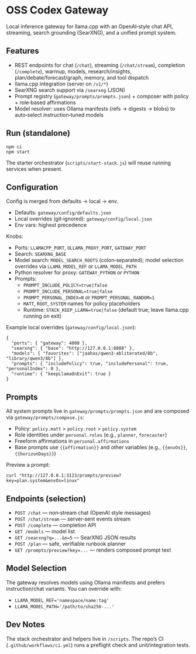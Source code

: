 # OSS Codex Gateway

Local inference gateway for llama.cpp with an OpenAI‑style chat API, streaming, search grounding (SearXNG), and a unified prompt system.

## Features

- REST endpoints for chat (`/chat`), streaming (`/chat/stream`), completion (`/complete`), warmup, models, research/insights, plan/debate/forecast/graph, memory, and tool dispatch
- llama.cpp integration (server on `/v1/*`)
- SearXNG search support via `/searxng` (JSON)
- Prompt registry (`gateway/prompts/prompts.json`) + composer with policy + role‑based affirmations
- Model resolver: uses Ollama manifests (refs → digests → blobs) to auto‑select instruction‑tuned models

## Run (standalone)

```
npm ci
npm start
```

The starter orchestrator (`scripts/start-stack.js`) will reuse running services when present.

## Configuration

Config is merged from defaults → local → env.

- Defaults: `gateway/config/defaults.json`
- Local overrides (git‑ignored): `gateway/config/local.json`
- Env vars: highest precedence

Knobs:

- Ports: `LLAMACPP_PORT`, `OLLAMA_PROXY_PORT`, `GATEWAY_PORT`
- Search: `SEARXNG_BASE`
- Model search: `MODEL_SEARCH_ROOTS` (colon‑separated); model selection overrides via `LLAMA_MODEL_REF` or `LLAMA_MODEL_PATH`
- Python resolver for proxy: `GATEWAY_PYTHON` or `PYTHON`
- Prompts:
  - `PROMPT_INCLUDE_POLICY=true|false`
  - `PROMPT_INCLUDE_PERSONAL=true|false`
  - `PROMPT_PERSONAL_INDEX=N` or `PROMPT_PERSONAL_RANDOM=1`
  - `MATT`, `ROOT`, `SYSTEM` names for policy placeholders
  - Runtime: `STACK_KEEP_LLAMA=true|false` (default true; leave llama.cpp running on exit)

Example local overrides (`gateway/config/local.json`):

```
{
  "ports": { "gateway": 4000 },
  "searxng": { "base": "http://127.0.0.1:8888" },
  "models": { "favorites": ["jaahas/qwen3-abliterated/8b", "library/qwen3/8b"] },
  "prompts": { "includePolicy": true, "includePersonal": true, "personalIndex": 0 },
  "runtime": { "keepLlamaOnExit": true }
}
```

## Prompts

All system prompts live in `gateway/prompts/prompts.json` and are composed via `gateway/prompts/compose.js`:

- Policy: `policy.matt` > `policy.root` > `policy.system`
- Role identities under `personal.roles` (e.g., `planner`, `forecaster`)
- Freeform affirmations in `personal.affirmations`
- Base prompts use `{{affirmation}}` and other variables (e.g., `{{envOs}}`, `{{horizonDays}}`)

Preview a prompt:

```
curl "http://127.0.0.1:3123/prompts/preview?key=plan.system&envOs=linux"
```

## Endpoints (selection)

- `POST /chat` — non‑stream chat (OpenAI style messages)
- `POST /chat/stream` — server‑sent events stream
- `POST /complete` — completion API
- `GET /models` — model list
- `GET /searxng?q=...&n=5` — SearXNG JSON results
- `POST /plan` — safe, verifiable runbook planner
- `GET /prompts/preview?key=...` — renders composed prompt text

## Model Selection

The gateway resolves models using Ollama manifests and prefers instruction/chat variants. You can override with:

- `LLAMA_MODEL_REF='namespace/name:tag'`
- `LLAMA_MODEL_PATH='/path/to/sha256-...'`

## Dev Notes

The stack orchestrator and helpers live in `/scripts`. The repo’s CI (`.github/workflows/ci.yml`) runs a preflight check and unit/integration tests.
